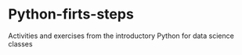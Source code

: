 # Python-firts-steps
Activities and exercises from the introductory Python for data science classes
